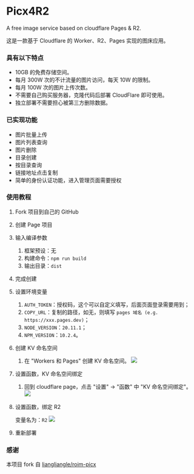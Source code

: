 # Picx4R2

A free image service based on cloudflare Pages & R2.

这是一款基于 Cloudflare 的 Worker、R2、Pages 实现的图床应用。

### 具有以下特点

* 10GB 的免费存储空间。
* 每月 300W 次的不计流量的图片访问，每天 10W 的限制。
* 每月 100W 次的图片上传次数。
* 不需要自己购买服务器，克隆代码后部署 CloudFlare 即可使用。
* 独立部署不需要担心被第三方删除数据。

### 已实现功能

* 图片批量上传
* 图片列表查询
* 图片删除
* 目录创建
* 按目录查询
* 链接地址点击复制
* 简单的身份认证功能，进入管理页面需要授权

### 使用教程

1. Fork 项目到自己的 GitHub
2. 创建 Page 项目
3. 输入编译参数

    1. 框架预设：无
    2. 构建命令：`npm run build`
    3. 输出目录：`dist`

4. 完成创建
5. 设置环境变量

    1. `AUTH_TOKEN`：授权码，这个可以自定义填写，后面页面登录需要用到；
    2. `COPY_URL`：复制的路径，如无，则填写 `pages 域名 (e.g. https://xxx.pages.dev)`；
    3. `NODE_VERSION`：`20.11.1`；
    4. `NPM_VERSION`：`10.2.4`。
    
6. 创建 KV 命名空间

    1. 在 "Workers 和 Pages" 创建 KV 命名空间。
    ![](https://static.weiyan.tech/picx/kv.webp)

7. 设置函数，KV 命名空间绑定

    1. 回到 cloudflare page，点击 "设置" → "函数" 中 "KV 命名空间绑定"。
    ![](https://static.weiyan.tech/picx/kv-name.webp)
   
8. 设置函数，绑定 R2

   变量名为：`R2`
   ![](https://static.weiyan.tech/picx/r2-storage.webp)
   
10. 重新部署


### 感谢

本项目 fork 自 [liangliangle/roim-picx](https://github.com/liangliangle/roim-picx)
